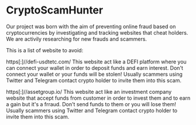 # CryptoScamHunter

Our project was born with the aim of preventing online fraud based on cryptocurrencies by investigating and tracking websites that cheat holders.
We are activily researching for new frauds and scammers.

This is a list of website to avoid:

https[:]//defi-usdtetc.com/
This website act like a DEFI platform where you can connect your wallet in order to deposit funds and earn interest. Don't connect your wallet or your funds will be stolen!
Usually scammers using Twitter and Telegram contact crypto holder to invite them into this scam.

https[:]//assetgroup.io/
This website act like an investment company website that accept funds from customer in order to invest them and to earn a gain but it's a frraud. Don't send funds to them or you will lose them!
Usually scammers using Twitter and Telegram contact crypto holder to invite them into this scam.
